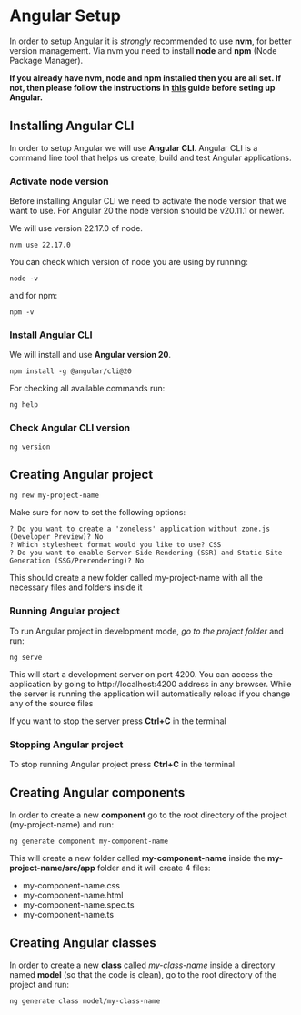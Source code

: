 # Angular Setup

In order to setup Angular it is *strongly* recommended to use **nvm**, for better version management. Via nvm you need to install **node** and **npm** (Node Package Manager).

**If you already have nvm, node and npm installed then you are all set. If not, then please follow the instructions in [this](../vezbe3/typescript_setup.md) guide before seting up Angular.**


## Installing Angular CLI

In order to setup Angular we will use **Angular CLI**. Angular CLI is a command line tool that helps us create, build and test Angular applications.

### Activate node version

Before installing Angular CLI we need to activate the node version that we want to use. For Angular 20 the node version should be v20.11.1 or newer. 

We will use version 22.17.0 of node.

``` 
nvm use 22.17.0
```

You can check which version of node you are using by running:

```
node -v
```

and for npm:

```
npm -v
```

### Install Angular CLI

We will install and use **Angular version 20**.

```
npm install -g @angular/cli@20
```

For checking all available commands run:

```
ng help
```

### Check Angular CLI version
```
ng version
```

## Creating Angular project

```
ng new my-project-name
```

Make sure for now to set the following options:

```
? Do you want to create a 'zoneless' application without zone.js (Developer Preview)? No
? Which stylesheet format would you like to use? CSS
? Do you want to enable Server-Side Rendering (SSR) and Static Site Generation (SSG/Prerendering)? No
```

This should create a new folder called my-project-name with all the necessary files and folders inside it

### Running Angular project

To run Angular project in development mode, *go to the project folder* and run:
```
ng serve
```
This will start a development server on port 4200. You can access the application by going to http://localhost:4200 address in any browser.
While the server is running the application will automatically reload if you change any of the source files

If you want to stop the server press **Ctrl+C** in the terminal

### Stopping Angular project

To stop running Angular project press **Ctrl+C** in the terminal

## Creating Angular components

In order to create a new **component** go to the root directory of the project (my-project-name) and run:

```
ng generate component my-component-name
```

This will create a new folder called **my-component-name** inside the **my-project-name/src/app** folder and it will create 4 files:

- my-component-name.css
- my-component-name.html
- my-component-name.spec.ts
- my-component-name.ts

## Creating Angular classes

In order to create a new **class** called *my-class-name* inside a directory named **model** (so that the code is clean), go to the root directory of the project and run:

```
ng generate class model/my-class-name
```